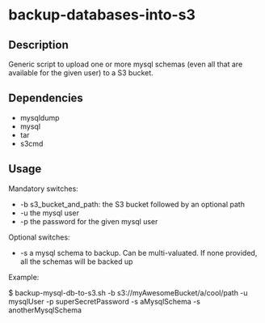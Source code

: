 backup-databases-into-s3
================================

Description
-------------------------

Generic script to upload one or more mysql schemas (even all that are available for the given user) to a S3 bucket.

Dependencies
-------------------------

  * mysqldump
  * mysql
  * tar
  * s3cmd

Usage
-------------------------

Mandatory switches:

  * -b s3_bucket_and_path: the S3 bucket followed by an optional path
  * -u the mysql user
  * -p the password for the given mysql user

Optional switches:

  * -s a mysql schema to backup. Can be multi-valuated. If none provided, all the schemas will be backed up

Example:

$ backup-mysql-db-to-s3.sh -b s3://myAwesomeBucket/a/cool/path -u mysqlUser -p superSecretPassword -s aMysqlSchema -s anotherMysqlSchema 
